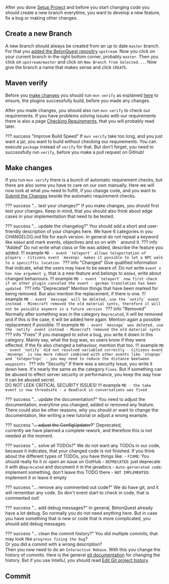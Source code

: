 After you done [Setup Project](./Setup-Project.md) and before you start changing code you should create a new branch 
everytime, you want to develop a new feature, fix a bug or making other changes.

## Create a new Branch
A new branch should always be created from an up to date `master` branch.
For that you [added the BetonQuest repositry](./Setup-Project.md#adding-remote-repository) `upstream`.
Now you click on your current branch in the right bottom corner, probably `master`.
Then you click on `upstream/master` and click on `New Branch from Selected...`.
Now give the branch a name that makes sense and click `CREATE`.

## Maven verify
Before you [make changes](#make-changes) you should run `mvn verify` as explained
[here](./Setup-Project.md#building-the-plugin-jar) to ensure, the plugins successfully build, before you made any changes.

After you made changes, you should also run `mvn verify` to check our requirements.
If you have problems solving issues with our requirements there is also a page
[Checking Requirements](./Checking-Requirements.md), that you will probably read later.

??? success "Improve Build Speed"
    If `mvn verify` take too long, and you just want a jar, you want to build without checking our requirements.
    You can execute `package` instead of `verify` for that.
    But don't forget, you need to successfully run `verify`, before you make a pull request on GitHub!

## Make changes
If you run `mvn verify` there is a bunch of automatic requirement checks,
but there are also some you have to care on our own manually.
Here we will now look at what you need to fulfill, if you change code,
and you want to [Submit the Changes](./Submitting-Changes.md) beside the automatic requirement checks.

??? success "... test your changes?"
    If you make changes, you should first test your changes.
    Keep in mind, that you should also think about edge cases in your implementation that need to be tested.

??? success "... update the changelog?"
    You should add a short and user-friendly description of your changes here.
    We have 6 categories in you CHANGELOG.md file for each version.
    In general do not repeat a keyword like `Added` and mark events, objectives and so on with `` ` `` around it.
    ??? info "Added"
        Do not write what class or file was added, describe the feature you added.
        !!! example
            ```MD
            - event `teleport` allows teleportation of players
            - Citizens event `movenpc` makes it possible to let a NPC walk to a specciffic location
            ```
    ??? info "Changed"
        Give qualified information that indicate, what the users may have to be aware of.
        Do not write `event x has now argument y`, that is a new feature and belongs to `Added`,
        write about changed behaviours.
        !!! example
            ```MD
            - event `teleport` now first check if an other plugin canceled the event
            - german translation has been updated
            ```
    ??? info "Deprecated"
        Mention things that have been marked for being removed.
        But also mention the replacement, if there is one. 
        !!! example
            ```MD
            - event `message` will be deleted, use the `notify` event instead
            - Minecraft removed the old material syntx, therefore it will not be possible anymore in a future version
            ```
    ??? info "Removed"
        Normally after something was in the category `Deprecated`,
        it will be removed and if this is the case, it will be added here again.
        Mention again a possible replacement if possible.
        !!! example
            ```MD
            - event `message` was deleted, use the `notify` event instead
            - Minecraft removed the old material syntx
            ```
    ??? info "Fixes"
        If you managed to solve a bug, you write it down in this category.
        Mainly say, what the bug was, so users know if they were effected.
        If the fix also changed a behaviour, mention that too.
        !!! example
            ```MD
            - event `notify` did not resolved variabled correctly
            - Citizens event `movenpc` is now more robust combined with other events like `stopnpc` and `teleportnpc`
              - you may need to reduce the distance beetween waypoints
            ```
    ??? info "Security"
        If there was a security issue, you write it down here. It's nearly the same as the category `Fixes`.
        But if something can be abused to effect server security or performance,
        you keep the way how it can be abused secret.  
        DO NOT LEEK CRITICAL SECURITY ISSUES!
        !!! example
            ```MD
            - the take event is now threadsafe
            - a deadlock in conversations was fixed 
            ```

??? success "... update the documentation?"
    You need to adjust the documentation, everytime you changed, added or removed any feature.
    There could also be other reasons, why you should or want to change the documentation,
    like writing a new tutorial or adjust a wrong example.

??? success "~~... adjust the ConfigUpdater?~~"
    Deprecated,  
    currently we have planned a complete rework, and therefore this is not needed at the moment.

??? success "... solve all TODOs?"
    We do not want any TODOs in our code, because it indicates, that your changed code is not finished.
    If you think about the different types of TODOs, you have things like:
    - `FIXME`: You should really fix it or open an issue on GutHub
    - `DEPRECATED`: just deprecate it with `@Deprecated` and document it in the javadocs
    - `Auto-gernerated code`: implement something, don't leave this TODO there
    - `NOT IMPLEMENTED`: implement it or leave it empty

??? success "... remove any commented out code?"
    We do have git, and it will remember any code. So don't event start to check in code, that is commented out!

??? success "... add debug messages?"
    In general, BetonQuest already have a lot debug. So normally you do not need anything here.
    But in case you have something that is new or code that is more complicated, you should add debug messages.

??? success "... clean the commit history?"
    You did multiple commits, that may look like `progress fixing the bug`?  
    Or you did a commit with a wrong description?  
    Then you now need to do an `Interactive Rebase`.
    With this you change the history of commits.
    Here is the general <a href="https://git-scm.com/book/en/v2/Git-Tools-Rewriting-History" target="_blank">git documentation</a>
    for changing the history. But if you use IntelliJ, you should read [Edit Git project history](https://www.jetbrains.com/help/idea/edit-project-history.html).

## Commit

